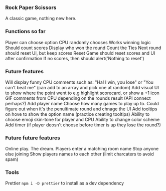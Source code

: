 ### Rock Paper Scissors

A classic game, nothing new here. 

### Functions so far
Player can choose option
CPU randomly chooses
Works winning logic
Should count scores
Display who won the round
Count the Ties
Next round should reset UI, but keep scores
Reset Game should reset scores and UI after confirmation
If no scores, then should alert('Nothing to reset')

### Future features
Will display funny CPU comments such as: "Ha! I win, you lose" or "You can't beat me"
(can add to an array and pick one at random)
Add visual UI to show where the point went to e.g highlight scorecard, or show a +1 icon
GIF comments from CPU depending on the rounds result (API connect perhaps?)
Add player name
Choose how many games to play up to.
Could figure out when it's the penultimate round and chnage the UI
Add tooltips on hove to show the option name (practice creating tooltips)
Ability to choose emoji skin-tone for player and CPU
Ability to change color scheme
Add timer (if player deosn't choose before timer is up they lose the round?)

### Future future features
Online play. The dream.
Players enter a matching room name
Stop anyone else joining
Show players names to each other (limit charcaters to avoid spam)

### Tools
Prettier `npm i -D prettier` to install as a dev dependency
